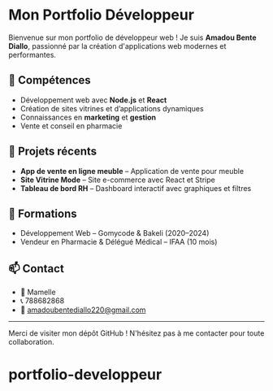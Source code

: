 # Mon Portfolio Développeur

Bienvenue sur mon portfolio de développeur web ! Je suis **Amadou Bente Diallo**, passionné par la création d'applications web modernes et performantes.

## 🔧 Compétences

- Développement web avec **Node.js** et **React**
- Création de sites vitrines et d’applications dynamiques
- Connaissances en **marketing** et **gestion**
- Vente et conseil en pharmacie

## 📁 Projets récents

- **App de vente en ligne meuble** – Application de vente  pour meuble
- **Site Vitrine Mode** – Site e-commerce avec React et Stripe
- **Tableau de bord RH** – Dashboard interactif avec graphiques et filtres

## 🧠 Formations

- Développement Web – Gomycode & Bakeli (2020–2024)
- Vendeur en Pharmacie & Délégué Médical – IFAA (10 mois)

## 📫 Contact

- 📍 Mamelle
- 📞 788682868
- 📧 amadoubentediallo220@gmail.com

---

Merci de visiter mon dépôt GitHub ! N'hésitez pas à me contacter pour toute collaboration.
# portfolio-developpeur
